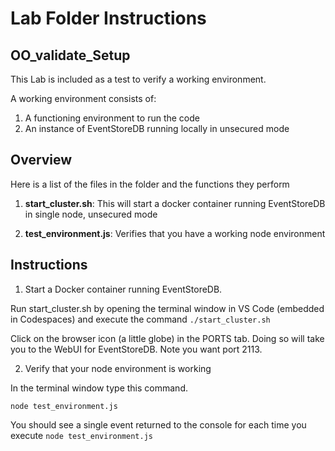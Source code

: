 # Lab Folder Instructions

## OO_validate_Setup

This Lab is included as a test to verify a working environment.

A working environment consists of:

1. A functioning environment to run the code
2. An instance of EventStoreDB running locally in unsecured mode


## Overview

Here is a list of the files in the folder and the functions they perform

  1. **start_cluster.sh**:  This will start a docker container running EventStoreDB in single node, unsecured mode

  2. **test_environment.js**:  Verifies that you have a working node environment


## Instructions

1. Start a Docker container running EventStoreDB.

Run start_cluster.sh by opening the terminal window in VS Code (embedded in Codespaces) and execute the command ```./start_cluster.sh```

Click on the browser icon (a little globe) in the PORTS tab.  Doing so will take you to the WebUI for EventStoreDB. Note you want port 2113.

2. Verify that your node environment is working

In the terminal window type this command.

```node test_environment.js```


You should see a single event returned to the console for each time you execute ```node test_environment.js```



